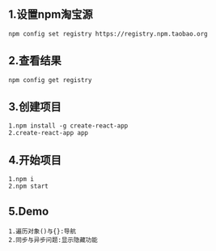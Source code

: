 ## 1.设置npm淘宝源
    npm config set registry https://registry.npm.taobao.org
## 2.查看结果
    npm config get registry
## 3.创建项目
    1.npm install -g create-react-app
    2.create-react-app app
## 4.开始项目
    1.npm i
    2.npm start

## 5.Demo
    1.遍历对象()与{}:导航
    2.同步与异步问题:显示隐藏功能